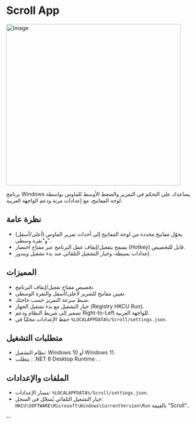 # Scroll App
<img width="462" height="427" alt="Image" src="https://github.com/user-attachments/assets/ecde0155-f7bf-4e4e-911e-ff131e294b90" />

برنامج Windows يساعدك على التحكم في التمرير والضغط الأوسط للماوس بواسطة لوحة المفاتيح، مع إعدادات مرنة ودعم الواجهة العربية.

## نظرة عامة
- يحوّل مفاتيح محددة من لوحة المفاتيح إلى أحداث تمرير الماوس (أعلى/أسفل) و"نقرة وسطى".
- يسمح بتفعيل/إيقاف عمل البرنامج عبر مفتاح اختصار (Hotkey) قابل للتخصيص.
- إعدادات بسيطة، وخيار التشغيل التلقائي عند بدء تشغيل ويندوز.

## المميزات
- تخصيص مفتاح تفعيل/إيقاف البرنامج.
- تعيين مفاتيح للتمرير لأعلى/أسفل والنقرة الوسطى.
- ضبط سرعة التمرير حسب حاجتك.
- خيار التشغيل مع بدء تشغيل الجهاز (Registry HKCU Run).
- تصغير إلى شريط النظام ودعم Right-to-Left للواجهة العربية.
- حفظ الإعدادات محليًا في `%LOCALAPPDATA%/Scroll/settings.json`.

## متطلبات التشغيل
- نظام التشغيل: Windows 10 أو Windows 11.
- يتطلب : .NET 8 Desktop Runtime .
.

## الملفات والإعدادات
- مسار الإعدادات: `%LOCALAPPDATA%/Scroll/settings.json`.
- خيار التشغيل التلقائي يُسجّل في السجل: `HKCU\SOFTWARE\Microsoft\Windows\CurrentVersion\Run` بالقيمة "Scroll"..

--
